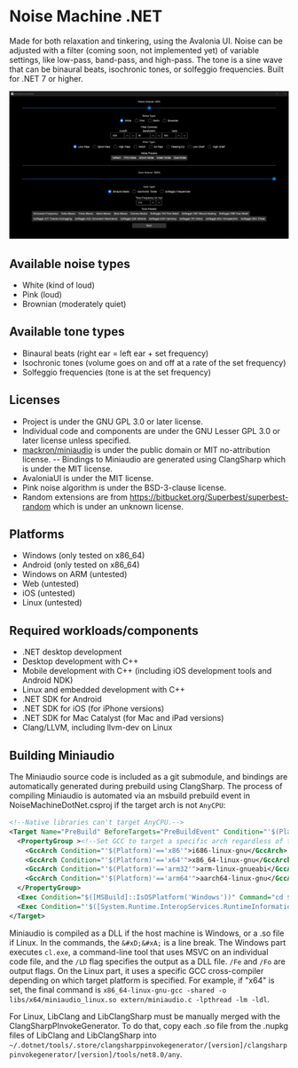 # Noise Machine .NET

Made for both relaxation and tinkering, using the Avalonia UI.
Noise can be adjusted with a filter (coming soon, not implemented yet) of variable settings, like low-pass, band-pass, and high-pass. The tone is a sine wave that can be binaural beats, isochronic tones, or solfeggio frequencies.
Built for .NET 7 or higher.

![Preview as of 2023/9/25](preview.png)

## Available noise types

- White (kind of loud)
- Pink (loud)
- Brownian (moderately quiet)

## Available tone types

- Binaural beats (right ear = left ear + set frequency)
- Isochronic tones (volume goes on and off at a rate of the set frequency)
- Solfeggio frequencies (tone is at the set frequency)

## Licenses

- Project is under the GNU GPL 3.0 or later license.
- Individual code and components are under the GNU Lesser GPL 3.0 or later license unless specified.
- [mackron/miniaudio](https://github.com/mackron/miniaudio) is under the public domain or MIT no-attribution license.
-- Bindings to Miniaudio are generated using ClangSharp which is under the MIT license.
- AvaloniaUI is under the MIT license.
- Pink noise algorithm is under the BSD-3-clause license.
- Random extensions are from <https://bitbucket.org/Superbest/superbest-random> which is under an unknown license.

## Platforms

- Windows (only tested on x86_64)
- Android (only tested on x86_64)
- Windows on ARM (untested)
- Web (untested)
- iOS (untested)
- Linux (untested)

## Required workloads/components

- .NET desktop development
- Desktop development with C++
- Mobile development with C++ (including iOS development tools and Android NDK)
- Linux and embedded development with C++
- .NET SDK for Android
- .NET SDK for iOS (for iPhone versions)
- .NET SDK for Mac Catalyst (for Mac and iPad versions)
- Clang/LLVM, including llvm-dev on Linux

## Building Miniaudio

The Miniaudio source code is included as a git submodule, and bindings are automatically generated during prebuild using ClangSharp. The process of compiling Miniaudio is automated via an msbuild prebuild event in NoiseMachineDotNet.csproj if the target arch is not `AnyCPU`:

```xml
<!--Native libraries can't target AnyCPU.-->
<Target Name="PreBuild" BeforeTargets="PreBuildEvent" Condition="'$(Platform)' != 'AnyCPU'">
  <PropertyGroup ><!--Set GCC to target a specific arch regardless of the host machine-->
    <GccArch Condition="'$(Platform)'=='x86'">i686-linux-gnu</GccArch>
    <GccArch Condition="'$(Platform)'=='x64'">x86_64-linux-gnu</GccArch>
    <GccArch Condition="'$(Platform)'=='arm32'">arm-linux-gnueabi</GccArch>
    <GccArch Condition="'$(Platform)'=='arm64'">aarch64-linux-gnu</GccArch>
  </PropertyGroup>
  <Exec Condition="$([MSBuild]::IsOSPlatform('Windows'))" Command="cd $(ProjectDir)&#xD;&#xA;cl /LD extern/miniaudio.c /Felibs/$(Platform)/miniaudio.dll /Folibs/$(Platform)/miniaudio.obj" />
  <Exec Condition="'$([System.Runtime.InteropServices.RuntimeInformation]::IsOSPlatform($([System.Runtime.InteropServices.OSPlatform]::Linux)))'" Command="cd $(ProjectDir)&#xD;&#xA;$(GccArch)-gcc -shared -o libs/$(Platform)/miniaudio_linux.so extern/miniaudio.c -lpthread -lm -ldl" />
</Target>
```

Miniaudio is compiled as a DLL if the host machine is Windows, or a .so file if Linux. In the commands, the `&#xD;&#xA;` is a line break. The Windows part executes `cl.exe`, a command-line tool that uses MSVC on an individual code file, and the `/LD` flag specifies the output as a DLL file. `/Fe` and `/Fo` are output flags. On the Linux part, it uses a specific GCC cross-compiler depending on which target platform is specified. For example, if "x64" is set, the final command is `x86_64-linux-gnu-gcc -shared -o libs/x64/miniaudio_linux.so extern/miniaudio.c -lpthread -lm -ldl`.

For Linux, LibClang and LibClangSharp must be manually merged with the ClangSharpPInvokeGenerator. To do that, copy each .so file from the .nupkg files of LibClang and LibClangSharp into `~/.dotnet/tools/.store/clangsharppinvokegenerator/[version]/clangsharppinvokegenerator/[version]/tools/net8.0/any`.

